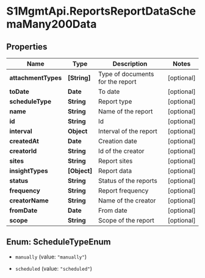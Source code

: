# S1MgmtApi.ReportsReportDataSchemaMany200Data

## Properties
Name | Type | Description | Notes
------------ | ------------- | ------------- | -------------
**attachmentTypes** | **[String]** | Type of documents for the report | [optional] 
**toDate** | **Date** | To date | [optional] 
**scheduleType** | **String** | Report type | [optional] 
**name** | **String** | Name of the report | [optional] 
**id** | **String** | Id | [optional] 
**interval** | **Object** | Interval of the report | [optional] 
**createdAt** | **Date** | Creation date | [optional] 
**creatorId** | **String** | Id of the creator | [optional] 
**sites** | **String** | Report sites | [optional] 
**insightTypes** | **[Object]** | Report data | [optional] 
**status** | **String** | Status of the reports | [optional] 
**frequency** | **String** | Report frequency | [optional] 
**creatorName** | **String** | Name of the creator | [optional] 
**fromDate** | **Date** | From date | [optional] 
**scope** | **String** | Scope of the report | [optional] 


<a name="ScheduleTypeEnum"></a>
## Enum: ScheduleTypeEnum


* `manually` (value: `"manually"`)

* `scheduled` (value: `"scheduled"`)




